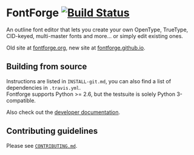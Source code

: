FontForge [![Build Status](https://travis-ci.org/fontforge/fontforge.png)](https://travis-ci.org/fontforge/fontforge)
=========

An outline font editor that lets you create your own OpenType, TrueType, CID-keyed, multi-master
fonts and more... or simply edit existing ones.

Old site at [fontforge.org](http://fontforge.org), new site at
[fontforge.github.io](http://fontforge.github.io).

Building from source
--------------------

Instructions are listed in `INSTALL-git.md`, you can also find a list of dependencies in
`.travis.yml`.  
Fontforge supports Python >= 2.6, but the testsuite is solely Python 3-compatible.

Also check out the [developer documentation](http://fontforge.github.io/en-US/documentation/developers/).

Contributing guidelines
-----------------------

Please see [`CONTRIBUTING.md`](CONTRIBUTING.md).
